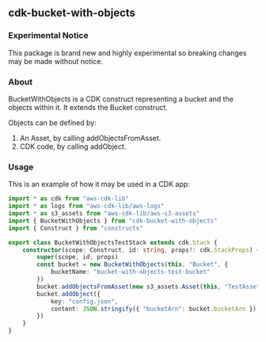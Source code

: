 ## cdk-bucket-with-objects

### Experimental Notice

This package is brand new and highly experimental so breaking changes may be made without notice.

### About

BucketWithObjects is a CDK construct representing a bucket and the objects within it. It extends the Bucket construct.

Objects can be defined by:
1. An Asset, by calling addObjectsFromAsset.
2. CDK code, by calling addObject.

### Usage

This is an example of how it may be used in a CDK app:

```typescript
import * as cdk from "aws-cdk-lib"
import * as logs from "aws-cdk-lib/aws-logs"
import * as s3_assets from "aws-cdk-lib/aws-s3-assets"
import { BucketWithObjects } from "cdk-bucket-with-objects"
import { Construct } from "constructs"

export class BucketWithObjectsTestStack extends cdk.Stack {
	constructor(scope: Construct, id: string, props?: cdk.StackProps) {
		super(scope, id, props)
		const bucket = new BucketWithObjects(this, "Bucket", {
			bucketName: "bucket-with-objects-test-bucket"
		})
		bucket.addObjectsFromAsset(new s3_assets.Asset(this, "TestAsset", { path: "./test-asset" }))
		bucket.addObject({
			key: "config.json",
			content: JSON.stringify({ "bucketArn": bucket.bucketArn })
		})
	}
}
```